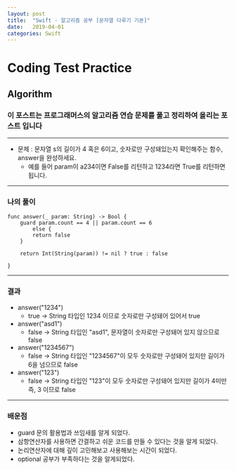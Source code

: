 ```yaml
---
layout: post
title:  "Swift - 알고리즘 공부 [문자열 다루기 기본]"
date:   2019-04-01
categories: Swift
---
```


# Coding Test Practice

## Algorithm  
  
### 이 포스트는 프로그래머스의 알고리즘 연습 문제를 풀고 정리하여 올리는 포스트 입니다

---

- 문제 : 문자열 s의 길이가 4 혹은 6이고, 숫자로만 구성돼있는지 확인해주는 함수, answer을 완성하세요.
    - 예를 들어 param이 a234이면 False를 리턴하고 1234라면 True를 리턴하면 됩니다.  

---

### 나의 풀이

```
func answer(_ param: String) -> Bool {
    guard param.count == 4 || param.count == 6
        else {
        return false
    }
    
    return Int(String(param)) != nil ? true : false
    
}
```

---

### 결과

- answer("1234")
    - true -> String 타입인 1234 이므로 숫자로만 구성돼어 있어서 true
- answer("asd1")
    - false ->  String 타입인 "asd1", 문자열이 숫자로만 구성돼어 있지 않으므로 false
- answer("1234567")
    - false -> String 타입인 "1234567"이 모두 숫자로만 구성돼어 있지만 길이가 6을 넘으므로 false
- answer("123")
    - false -> String 타입인 "123"이 모두 숫자로만 구성돼어 있지만 길이가 4미만 즉, 3 이므로 false
  
---

### 배운점

- guard 문의 활용법과 쓰임새를 알게 되었다.
- 삼항연산자를 사용하면 간결하고 쉬운 코드를 만들 수 있다는 것을 알게 되었다.
- 논리연산자에 대해 깊이 고민해보고 사용해보는 시간이 되었다.
- optional 공부가 부족하다는 것을 알게되었다.

